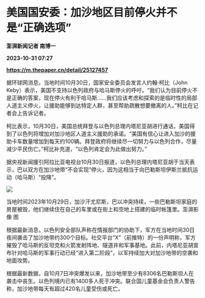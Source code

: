 # 美国国安委：加沙地区目前停火并不是“正确选项”
**澎湃新闻记者 南博一**

**2023-10-31 07:27**

**https://m.thepaper.cn/detail/25127457**

据环球网消息，当地时间10月30日，国家安全委员会发言人约翰·柯比（John Keby）表示，美国不支持以色列政府与哈马斯停火的呼吁。“我们认为目前停火不是正确的答案，现在停火有利于哈马斯……我们应该考虑和探索的是临时性的局部人道主义停火，让援助能够到达特定人群，甚至帮助疏散想要撤离的人。”柯比在记者会上告诉记者。

柯比表示，10月30日，美国总统拜登与以色列总理内塔尼亚胡进行通话，美国得到了以色列将增加对加沙地区人道主义援助的承诺。“美国有信心让进入加沙的援助卡车数量增加到每天约100辆。拜登政府将继续尽一切努力与以色列合作，尽量减少平民伤亡。”柯比补充道，“以色列肯定会为此做出努力。”

据央视新闻援引阿拉比亚电视台10月30日报道，以色列总理内塔尼亚胡于当天表示，巴以双方在加沙地带“不会实现”停火，因为这相当于向巴勒斯坦伊斯兰抵抗运动（哈马斯）“投降”。

![](https://imagecloud.thepaper.cn/thepaper/image/276/354/277.jpg)

当地时间2023年10月29日，加沙汗尤尼斯，巴以冲突持续，一些巴勒斯坦家庭的房屋被毁，他们继续住在自己的车里或在街上和空地上搭建的临时帐篷里。澎湃影像 图

根据最新消息，以色列安全部队声称在情报部门的协助下，军方在当地时间30日夜间袭击了加沙地带约300个目标。社交平台“X”（前推特）的一份声明称，军方摧毁了哈马斯的反坦克和火箭发射阵地、隧道井和军事基地。此前，内塔尼亚胡宣布针对哈马斯的军事行动已经“进入第二阶段”，以军持续加大对加沙地带的空袭和地面攻势。

根据最新数据，自10月7日冲突爆发以来，加沙地带至少有8306名巴勒斯坦人在袭击中丧生。以色列境内已有1400多人死于冲突。联合国儿童基金会负责人警告称，加沙地带每天有超过420名儿童受伤或死亡。